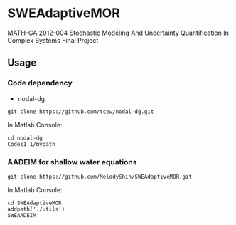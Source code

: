 # SWEAdaptiveMOR
MATH-GA.2012-004  Stochastic Modeling And Uncertainty Quantification In Complex Systems Final Project

## Usage
### Code dependency
* nodal-dg
```
git clone https://github.com/tcew/nodal-dg.git
```
In Matlab Console:
```
cd nodal-dg
Codes1.1/mypath
```

### AADEIM for shallow water equations
```
git clone https://github.com/MelodyShih/SWEAdaptiveMOR.git
```
In Matlab Console:
```
cd SWEAdaptiveMOR
addpath('./utils')
SWEAADEIM
```

